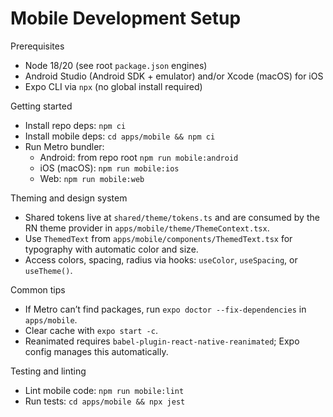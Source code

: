 # Mobile Development Setup

Prerequisites
- Node 18/20 (see root `package.json` engines)
- Android Studio (Android SDK + emulator) and/or Xcode (macOS) for iOS
- Expo CLI via `npx` (no global install required)

Getting started
- Install repo deps: `npm ci`
- Install mobile deps: `cd apps/mobile && npm ci`
- Run Metro bundler:
  - Android: from repo root `npm run mobile:android`
  - iOS (macOS): `npm run mobile:ios`
  - Web: `npm run mobile:web`

Theming and design system
- Shared tokens live at `shared/theme/tokens.ts` and are consumed by the RN theme provider in `apps/mobile/theme/ThemeContext.tsx`.
- Use `ThemedText` from `apps/mobile/components/ThemedText.tsx` for typography with automatic color and size.
- Access colors, spacing, radius via hooks: `useColor`, `useSpacing`, or `useTheme()`.

Common tips
- If Metro can’t find packages, run `expo doctor --fix-dependencies` in `apps/mobile`.
- Clear cache with `expo start -c`.
- Reanimated requires `babel-plugin-react-native-reanimated`; Expo config manages this automatically.

Testing and linting
- Lint mobile code: `npm run mobile:lint`
- Run tests: `cd apps/mobile && npx jest`
